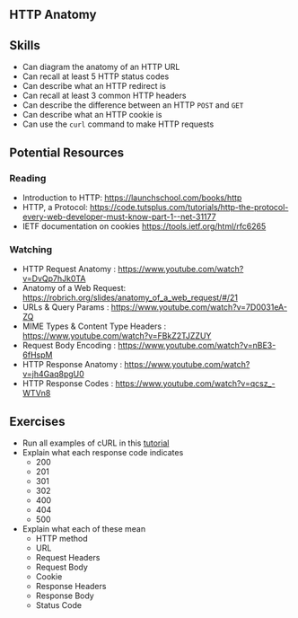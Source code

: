 ## HTTP Anatomy

## Skills

- Can diagram the anatomy of an HTTP URL
- Can recall at least 5 HTTP status codes
- Can describe what an HTTP redirect is
- Can recall at least 3 common HTTP headers
- Can describe the difference between an HTTP `POST` and `GET`
- Can describe what an HTTP cookie is
- Can use the `curl` command to make HTTP requests


## Potential Resources

### Reading

- Introduction to HTTP: https://launchschool.com/books/http
- HTTP, a Protocol: https://code.tutsplus.com/tutorials/http-the-protocol-every-web-developer-must-know-part-1--net-31177
- IETF documentation on cookies https://tools.ietf.org/html/rfc6265

### Watching

- HTTP Request Anatomy : https://www.youtube.com/watch?v=DvQp7hJk0TA
- Anatomy of a Web Request: https://robrich.org/slides/anatomy_of_a_web_request/#/21
- URLs & Query Params : https://www.youtube.com/watch?v=7D0031eA-ZQ
- MIME Types & Content Type Headers : https://www.youtube.com/watch?v=FBkZ2TJZZUY
- Request Body Encoding : https://www.youtube.com/watch?v=nBE3-6fHspM
- HTTP Response Anatomy : https://www.youtube.com/watch?v=jh4Gaq8pgU0
- HTTP Response Codes : https://www.youtube.com/watch?v=qcsz_-WTVn8

## Exercises

- Run all examples of cURL in this [tutorial](http://conqueringthecommandline.com/book/curl)
- Explain what each response code indicates
  - 200
  - 201
  - 301
  - 302
  - 400
  - 404
  - 500
- Explain what each of these mean
  - HTTP method
  - URL
  - Request Headers
  - Request Body
  - Cookie
  - Response Headers
  - Response Body
  - Status Code

